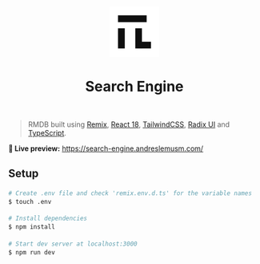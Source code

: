<br><p align="center">
<img height="100px" src="./public/apple-touch-icon.png" />

</p>
<h1 align="center">Search Engine</h1>
<br>

> RMDB built using [Remix](https://github.com/remix-run/remix), [React 18](https://github.com/facebook/react), [TailwindCSS](https://github.com/tailwindlabs/tailwindcss), [Radix UI](https://www.radix-ui.com/) and [TypeScript](https://github.com/microsoft/TypeScript).

**🍿 Live preview:** <https://search-engine.andreslemusm.com/>

## Setup

```bash
# Create .env file and check 'remix.env.d.ts' for the variable names
$ touch .env

# Install dependencies
$ npm install

# Start dev server at localhost:3000
$ npm run dev
```

